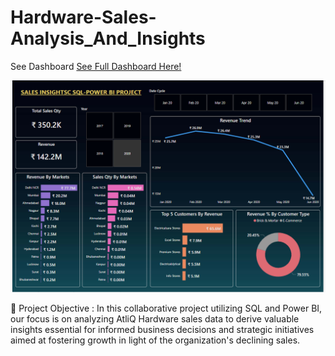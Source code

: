 # Hardware-Sales-Analysis_And_Insights
See Dashboard [See Full Dashboard Here!](https://app.powerbi.com/view?r=eyJrIjoiNDk0MzNkNTAtYzliMS00Y2E5LWFlZjAtZDkzN2JlYWIzN2RkIiwidCI6ImRmODY3OWNkLWE4MGUtNDVkOC05OWFjLWM4M2VkN2ZmOTVhMCJ9)

![See Report](Key_Insights.png)

🎯 Project Objective : 
In this collaborative project utilizing SQL and Power BI, our focus is on analyzing AtliQ Hardware sales data to derive valuable insights essential for informed business decisions and strategic initiatives aimed at fostering growth in light of the organization's declining sales.
